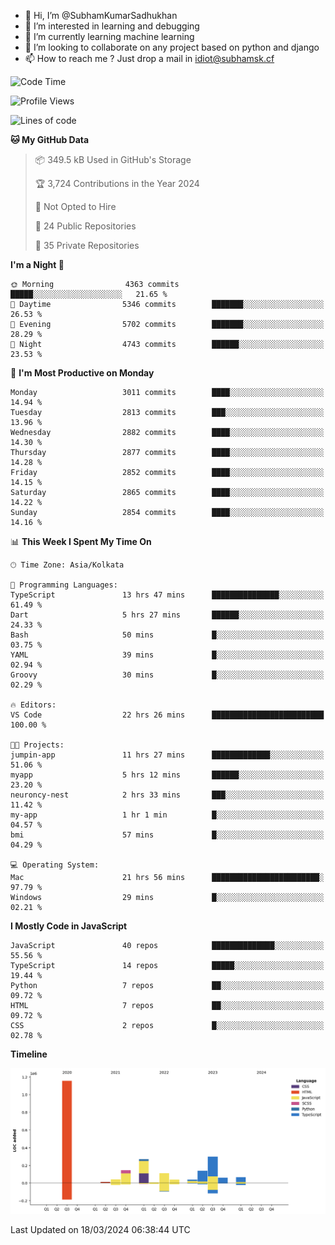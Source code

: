 - 👋 Hi, I’m @SubhamKumarSadhukhan
- 👀 I’m interested in learning and debugging
- 🌱 I’m currently learning machine learning
- 💞️ I’m looking to collaborate on any project based on python and django
- 📫 How to reach me ?
      Just drop a mail in idiot@subhamsk.cf

<!---
SubhamKumarSadhukhan/SubhamKumarSadhukhan is a ✨ special ✨ repository because its `README.md` (this file) appears on your GitHub profile.
You can click the Preview link to take a look at your changes.
--->


<!--START_SECTION:waka-->
![Code Time](http://img.shields.io/badge/Code%20Time-2%2C012%20hrs%207%20mins-blue)

![Profile Views](http://img.shields.io/badge/Profile%20Views-1-blue)

![Lines of code](https://img.shields.io/badge/From%20Hello%20World%20I%27ve%20Written-2.4%20million%20lines%20of%20code-blue)

**🐱 My GitHub Data** 

> 📦 349.5 kB Used in GitHub's Storage 
 > 
> 🏆 3,724 Contributions in the Year 2024
 > 
> 🚫 Not Opted to Hire
 > 
> 📜 24 Public Repositories 
 > 
> 🔑 35 Private Repositories 
 > 
**I'm a Night 🦉** 

```text
🌞 Morning                4363 commits        █████░░░░░░░░░░░░░░░░░░░░   21.65 % 
🌆 Daytime                5346 commits        ███████░░░░░░░░░░░░░░░░░░   26.53 % 
🌃 Evening                5702 commits        ███████░░░░░░░░░░░░░░░░░░   28.29 % 
🌙 Night                  4743 commits        ██████░░░░░░░░░░░░░░░░░░░   23.53 % 
```
📅 **I'm Most Productive on Monday** 

```text
Monday                   3011 commits        ████░░░░░░░░░░░░░░░░░░░░░   14.94 % 
Tuesday                  2813 commits        ███░░░░░░░░░░░░░░░░░░░░░░   13.96 % 
Wednesday                2882 commits        ████░░░░░░░░░░░░░░░░░░░░░   14.30 % 
Thursday                 2877 commits        ████░░░░░░░░░░░░░░░░░░░░░   14.28 % 
Friday                   2852 commits        ████░░░░░░░░░░░░░░░░░░░░░   14.15 % 
Saturday                 2865 commits        ████░░░░░░░░░░░░░░░░░░░░░   14.22 % 
Sunday                   2854 commits        ████░░░░░░░░░░░░░░░░░░░░░   14.16 % 
```


📊 **This Week I Spent My Time On** 

```text
🕑︎ Time Zone: Asia/Kolkata

💬 Programming Languages: 
TypeScript               13 hrs 47 mins      ███████████████░░░░░░░░░░   61.49 % 
Dart                     5 hrs 27 mins       ██████░░░░░░░░░░░░░░░░░░░   24.33 % 
Bash                     50 mins             █░░░░░░░░░░░░░░░░░░░░░░░░   03.75 % 
YAML                     39 mins             █░░░░░░░░░░░░░░░░░░░░░░░░   02.94 % 
Groovy                   30 mins             █░░░░░░░░░░░░░░░░░░░░░░░░   02.29 % 

🔥 Editors: 
VS Code                  22 hrs 26 mins      █████████████████████████   100.00 % 

🐱‍💻 Projects: 
jumpin-app               11 hrs 27 mins      █████████████░░░░░░░░░░░░   51.06 % 
myapp                    5 hrs 12 mins       ██████░░░░░░░░░░░░░░░░░░░   23.20 % 
neuroncy-nest            2 hrs 33 mins       ███░░░░░░░░░░░░░░░░░░░░░░   11.42 % 
my-app                   1 hr 1 min          █░░░░░░░░░░░░░░░░░░░░░░░░   04.57 % 
bmi                      57 mins             █░░░░░░░░░░░░░░░░░░░░░░░░   04.29 % 

💻 Operating System: 
Mac                      21 hrs 56 mins      ████████████████████████░   97.79 % 
Windows                  29 mins             █░░░░░░░░░░░░░░░░░░░░░░░░   02.21 % 
```

**I Mostly Code in JavaScript** 

```text
JavaScript               40 repos            ██████████████░░░░░░░░░░░   55.56 % 
TypeScript               14 repos            █████░░░░░░░░░░░░░░░░░░░░   19.44 % 
Python                   7 repos             ██░░░░░░░░░░░░░░░░░░░░░░░   09.72 % 
HTML                     7 repos             ██░░░░░░░░░░░░░░░░░░░░░░░   09.72 % 
CSS                      2 repos             █░░░░░░░░░░░░░░░░░░░░░░░░   02.78 % 
```



**Timeline**

![Lines of Code chart](https://raw.githubusercontent.com/SubhamKumarSadhukhan/SubhamKumarSadhukhan/main/assets/bar_graph.png)


 Last Updated on 18/03/2024 06:38:44 UTC
<!--END_SECTION:waka-->
